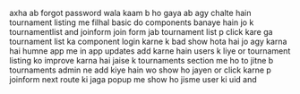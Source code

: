 axha ab forgot password wala kaam b ho gaya ab agy chalte hain tournament listing me filhal basic do components banaye hain jo k tournamentlist and joinform join form jab tournament list p click kare ga tournament list ka component login karne k bad show hota hai jo agy karna hai humne app me in app updates add karne hain users k liye or tournament listing ko improve karna hai jaise k tournaments section me ho to jitne b tournaments admin ne add kiye hain wo show ho jayen or click karne p joinform next route ki jaga popup me show ho jisme user ki uid and 